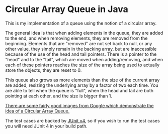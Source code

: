# Circular Array Queue in Java
This is my implementation of a queue using the notion of a circular array.

The general idea is that when adding elements in the queue, they are added to the end, and when removing elements, they are removed from the beginning. Elements that are "removed" are not set back to null, or any other value, they simply remain in the backing array, but are inaccessible because of the use of the head and tail pointers. There is a pointer to the "head" and to the "tail", which are moved when adding/removing, and when each of these pointers reaches the size of the array being used
to actually store the objects, they are reset to 0.

This queue also grows as more elements than the size of the current array are added, resizing the underlying array by a factor of two each time. You are able to tell when the queue is "full", when the head and tail are both pointing at each other, and the size is bigger than 1.

[There are some fairly good images from Google which demonstrate the idea of a Circular Array Queue.](https://www.google.co.uk/search?q=circular+array&espv=2&biw=1600&bih=815&site=webhp&source=lnms&tbm=isch&sa=X&ved=0ahUKEwj748-e6LHJAhVGWRQKHXQmAtoQ_AUIBigB#)

The test cases are backed by [JUnit v4](http://junit.org/), so if you wish to run the test cases you will need JUnit 4 in your build path.